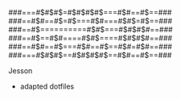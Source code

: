 
###===#$#$#$=#$#$#$#$===#$#==#$==###
###==#$#==#$=#$===#$#===#$#$=#$==###
###==#$==========#$#$===#$#$#$#==###
###==#$==#$#====#$#$====#$#$#$#==###
###==#$#==#$===#$#==#$==#$#=#$#==###
###===#$#$#$==#$#$#$#$==#$#==#$==###

Jesson
- adapted dotfiles
